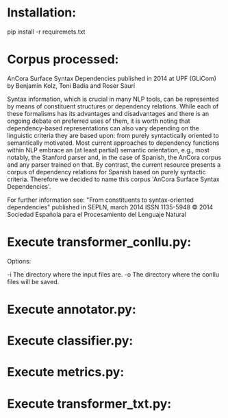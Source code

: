 # Installation:
pip install -r requiremets.txt

# Corpus processed:

AnCora Surface Syntax Dependencies
published in 2014
at UPF (GLiCom)
by Benjamin Kolz, Toni Badia and Roser Saurí

Syntax information, which is crucial in many NLP tools, can be represented by means of constituent structures or dependency relations. 
While each of these formalisms has its advantages and disadvantages and there is an ongoing debate on preferred uses of them, it is worth noting that dependency-based 
representations can also vary depending on the linguistic criteria they are based upon: from purely syntactically oriented to semantically motivated. 
Most current approaches to dependency functions within NLP embrace an (at least partial) semantic orientation, 
e.g., most notably, the Stanford parser and, in the case of Spanish, the AnCora corpus and any parser trained on that. 
By contrast, the current resource presents a corpus of dependency relations for Spanish based on purely syntactic criteria.
Therefore we decided to name this corpus 'AnCora Surface Syntax Dependencies'.

For further information see:
"From constituents to syntax-oriented dependencies"
published in SEPLN, march 2014
ISSN 1135-5948
© 2014 Sociedad Española para el Procesamiento del Lenguaje Natural



# Execute transformer_conllu.py:

Options:

-i The directory where the input files are.
-o The directory where the conllu files will be saved.
  
# Execute annotator.py:

# Execute classifier.py:

# Execute metrics.py:

# Execute transformer_txt.py:
